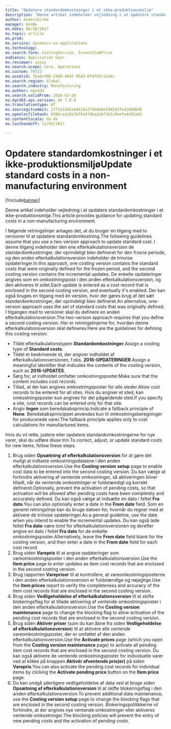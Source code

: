 ```yaml
---
title: "Opdatere standardomkostninger i et ikke-produktionsmiljø"
description: "Denne artikel indeholder vejledning i at opdatere standardomkostninger i et ikke-produktionsmiljø."
author: AndersGirke
manager: AnnBe
ms.date: 06/20/2017
ms.topic: article
ms.prod: 
ms.service: dynamics-ax-applications
ms.technology: 
ms.search.form: CostingVersion, InventItemPrice
audience: Application User
ms.reviewer: yuyus
ms.search.scope: Core, Operations
ms.custom: 79723
ms.assetid: 7ba0c408-2450-4042-9542-6fdf83c12e6c
ms.search.region: Global
ms.search.industry: Manufacturing
ms.author: mguada
ms.search.validFrom: 2016-02-28
ms.dyn365.ops.version: AX 7.0.0
ms.translationtype: HT
ms.sourcegitcommit: 2771a31b5a4d418a27de0ebe1945d1fed2d8d6d6
ms.openlocfilehash: 0386ca1e5e7bf6e578ba2abf1b2c9eefe4dd2a02
ms.contentlocale: da-dk
ms.lasthandoff: 11/03/2017

---
```


# <a name="update-standard-costs-in-a-non-manufacturing-environment"></a><span data-ttu-id="79c7d-103">Opdatere standardomkostninger i et ikke-produktionsmiljø</span><span class="sxs-lookup"><span data-stu-id="79c7d-103">Update standard costs in a non-manufacturing environment</span></span>

[!include[banner](../includes/banner.md)]


<span data-ttu-id="79c7d-104">Denne artikel indeholder vejledning i at opdatere standardomkostninger i et ikke-produktionsmiljø.</span><span class="sxs-lookup"><span data-stu-id="79c7d-104">This article provides guidance for updating standard costs in a non-manufacturing environment.</span></span>

<span data-ttu-id="79c7d-105">I følgende retningslinjer antages det, at du bruger en tilgang med to versioner til at opdatere standardomkostning.</span><span class="sxs-lookup"><span data-stu-id="79c7d-105">The following guidelines assume that you use a two-version approach to update standard cost.</span></span> <span data-ttu-id="79c7d-106">I denne tilgang indeholder den ene efterkalkulationsversion de standardomkostninger, der oprindeligt blev defineret for den frosne periode, og den anden efterkalkulationsversion indeholder de trinvise opdateringer.</span><span class="sxs-lookup"><span data-stu-id="79c7d-106">In this approach, one costing version contains the standard costs that were originally defined for the frozen period, and the second costing version contains the incremental updates.</span></span> <span data-ttu-id="79c7d-107">De enkelte opdateringer angives som en omkostningspost i den anden efterkalkulationsversion, og den aktiveres til sidst.</span><span class="sxs-lookup"><span data-stu-id="79c7d-107">Each update is entered as a cost record that is enclosed in the second costing version, and eventually it's enabled.</span></span> <span data-ttu-id="79c7d-108">Der kan også bruges en tilgang med én version, hvor der gøres brug af det sæt standardomkostninger, der oprindeligt blev defineret.</span><span class="sxs-lookup"><span data-stu-id="79c7d-108">An alternative, one-version approach uses the set of standard costs that was originally defined.</span></span> <span data-ttu-id="79c7d-109">I tilgangen med to versioner skal du definere en anden efterkalkulationsversion.</span><span class="sxs-lookup"><span data-stu-id="79c7d-109">The two-version approach requires that you define a second costing version.</span></span> <span data-ttu-id="79c7d-110">Her er retningslinjerne for, hvordan denne efterkalkulationsversion skal defineres:</span><span class="sxs-lookup"><span data-stu-id="79c7d-110">Here are the guidelines for defining this costing version:</span></span>

-   <span data-ttu-id="79c7d-111">Tildel efterkalkulationstypen **Standardomkostninger**.</span><span class="sxs-lookup"><span data-stu-id="79c7d-111">Assign a costing type of **Standard costs**.</span></span>
-   <span data-ttu-id="79c7d-112">Tildel et beskrivende id, der angiver indholdet af efterkalkulationsversionen, f.eks. **2016-OPDATERINGER**.</span><span class="sxs-lookup"><span data-stu-id="79c7d-112">Assign a meaningful identifier that indicates the contents of the costing version, such as **2016-UPDATES**.</span></span>
-   <span data-ttu-id="79c7d-113">Sørg for, at indholdet omfatter omkostningsposter.</span><span class="sxs-lookup"><span data-stu-id="79c7d-113">Make sure that the content includes cost records.</span></span>
-   <span data-ttu-id="79c7d-114">Tillad, at der kan angives omkostningsposter for alle steder.</span><span class="sxs-lookup"><span data-stu-id="79c7d-114">Allow cost records to be entered for all sites.</span></span> <span data-ttu-id="79c7d-115">Hvis du angiver et sted, kan omkostningsposter kun angives for det pågældende sted.</span><span class="sxs-lookup"><span data-stu-id="79c7d-115">If you specify a site, cost records can be entered only for that site.</span></span>
-   <span data-ttu-id="79c7d-116">Angiv **Ingen** som beredskabsprincip.</span><span class="sxs-lookup"><span data-stu-id="79c7d-116">Indicate a fallback principle of **None**.</span></span> <span data-ttu-id="79c7d-117">Beredskabsprincippet anvendes kun til omkostningsberegninger for producerede varer.</span><span class="sxs-lookup"><span data-stu-id="79c7d-117">The fallback principle applies only to cost calculations for manufactured items.</span></span>

<span data-ttu-id="79c7d-118">Hvis du vil rette, justere eller opdatere standardomkostningerne for nye varer, skal du udføre disse trin.</span><span class="sxs-lookup"><span data-stu-id="79c7d-118">To correct, adjust, or update standard costs for new items, follow these steps.</span></span>

1.  <span data-ttu-id="79c7d-119">Brug siden **Opsætning** **af efterkalkulationsversion** for at gøre det muligt at indtaste omkostningsdataene i den anden efterkalkulationsversion.</span><span class="sxs-lookup"><span data-stu-id="79c7d-119">Use the **Costing version** **setup** page to enable cost data to be entered into the second costing version.</span></span> <span data-ttu-id="79c7d-120">Du kan vælge at forhindre aktivering af ventende omkostninger, så aktiveringen bliver tilladt, når de ventende omkostninger er fuldstændigt og korrekt defineret.</span><span class="sxs-lookup"><span data-stu-id="79c7d-120">Optionally, prevent the activation of pending costs, so that activation will be allowed after pending costs have been completely and accurately defined.</span></span> <span data-ttu-id="79c7d-121">Du kan også vælge at indsætte en dato i feltet **Fra dato**.</span><span class="sxs-lookup"><span data-stu-id="79c7d-121">You can also optionally enter a date in the **From date** field.</span></span> <span data-ttu-id="79c7d-122">Som en generel retningslinje kan du bruge datoen for, hvornår du regner med at aktivere de trinvise opdateringer.</span><span class="sxs-lookup"><span data-stu-id="79c7d-122">As a general guideline, use the date when you intend to enable the incremental updates.</span></span> <span data-ttu-id="79c7d-123">Du kan også lade feltet **Fra dato** være tomt for efterkalkulationsversionen og derefter angive en dato i feltet **Fra dato** for de enkelte omkostningsposter.</span><span class="sxs-lookup"><span data-stu-id="79c7d-123">Alternatively, leave the **From date** field blank for the costing version, and then enter a date in the **From date** field for each cost record.</span></span>
2.  <span data-ttu-id="79c7d-124">Brug siden **Varepris** til at angive opdateringer som vareomkostningsposter i den anden efterkalkulationsversion.</span><span class="sxs-lookup"><span data-stu-id="79c7d-124">Use the **Item price** page to enter updates as item cost records that are enclosed in the second costing version.</span></span>
3.  <span data-ttu-id="79c7d-125">Brug rapporten **Varepriser** til at kontrollere, at vareomkostningsposterne i den anden efterkalkulationsversion er fuldstændige og nøjagtige.</span><span class="sxs-lookup"><span data-stu-id="79c7d-125">Use the **Item prices** report to verify the completeness and accuracy of the item cost records that are enclosed in the second costing version.</span></span>
4.  <span data-ttu-id="79c7d-126">Brug siden **Vedligeholdelse af efterkalkulationsversion** til at skifte blokeringsflag for at tillade aktivering af ventende omkostningsposter i den anden efterkalkulationsversion.</span><span class="sxs-lookup"><span data-stu-id="79c7d-126">Use the **Costing version maintenance** page to change the blocking flag to allow activation of the pending cost records that are enclosed in the second costing version.</span></span>
5.  <span data-ttu-id="79c7d-127">Brug siden **Aktivér priser** (som du kan åbne fra siden **Vedligeholdelse af efterkalkulationsversion**) til at aktivere alle ventende vareomkostningsposter, der er omfattet af den anden efterkalkulationsversion.</span><span class="sxs-lookup"><span data-stu-id="79c7d-127">Use the **Activate prices** page (which you open from the **Costing version maintenance** page) to activate all pending item cost records that are enclosed in the second costing version.</span></span> <span data-ttu-id="79c7d-128">Du kan også aktivere de ventende omkostningsposter for individuelle varer ved at klikke på knappen **Aktivér afventende pris(er)** på siden **Varepris**.</span><span class="sxs-lookup"><span data-stu-id="79c7d-128">You can also activate the pending cost records for individual items by clicking the **Activate pending price** button on the **Item price** page.</span></span>
6.  <span data-ttu-id="79c7d-129">Du kan undgå yderligere vedligeholdelse af data ved at bruge siden **Opsætning af efterkalkulationsversion** til at skifte blokeringsflag i den anden efterkalkulationsversion.</span><span class="sxs-lookup"><span data-stu-id="79c7d-129">To prevent additional data maintenance, use the **Costing version setup** page to change the blocking flags that are enclosed in the second costing version.</span></span> <span data-ttu-id="79c7d-130">Blokeringspolitikkerne vil forhindre, at der angives nye ventende omkostninger eller aktiveres ventende omkostninger.</span><span class="sxs-lookup"><span data-stu-id="79c7d-130">The blocking policies will prevent the entry of new pending costs and the activation of pending costs.</span></span>





